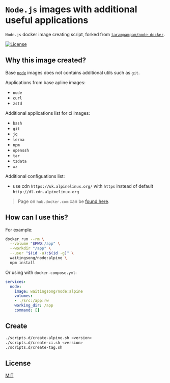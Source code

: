 # `Node.js` images with additional useful applications 

`Node.js` docker image creating script, forked from [`tarampampam/node-docker`].

[![License][license_badge]][license_link]


## Why this image created?

Base [`node`][link_base_node_image] images does not contains additional utils such as `git`.

Applications from base apline images:
- `node`
- `curl`
- `zstd`

Additional applications list for ci images:
- `bash`
- `git`
- `jq`
- `lerna`
- `npm`
- `openssh`
- `tar`
- `tzdata`
- `xz`

Additional configuations list:
- use cdn `https://uk.alpinelinux.org/` with `https` instead of default `http://dl-cdn.alpinelinux.org`

> Page on `hub.docker.com` can be [found here][link_hub].


## How can I use this?

For example:

```sh
docker run --rm \
  --volume "$PWD:/app" \
  --workdir "/app" \
  --user "$(id -u):$(id -g)" \
  waitingsong/node:alpine \
  npm install
```

Or using with `docker-compose.yml`:

```yml
services:
  node:
    image: waitingsong/node:alpine
    volumes:
    - ./src:/app:rw
    working_dir: /app
    command: []
```

## Create
```sh
./scripts.d/create-alpine.sh <version>
./scripts.d/create-ci.sh <version>
./scripts.d/create-tag.sh
```

## License

[MIT](LICENSE)


[`tarampampam/node-docker`]: https://github.com/tarampampam/node-docker 

[license_badge]: https://img.shields.io/badge/license-MIT-blue.svg
[license_link]: https://opensource.org/licenses/MIT

[link_base_node_image]: https://hub.docker.com/_/node?tab=tags
[link_hub]: https://hub.docker.com/r/waitingsong/node/
